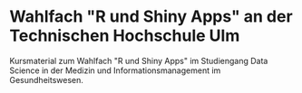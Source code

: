 # Wahlfach "R und Shiny Apps" an der Technischen Hochschule Ulm

Kursmaterial zum Wahlfach "R und Shiny Apps" im Studiengang Data Science in der Medizin und Informationsmanagement im Gesundheitswesen.
